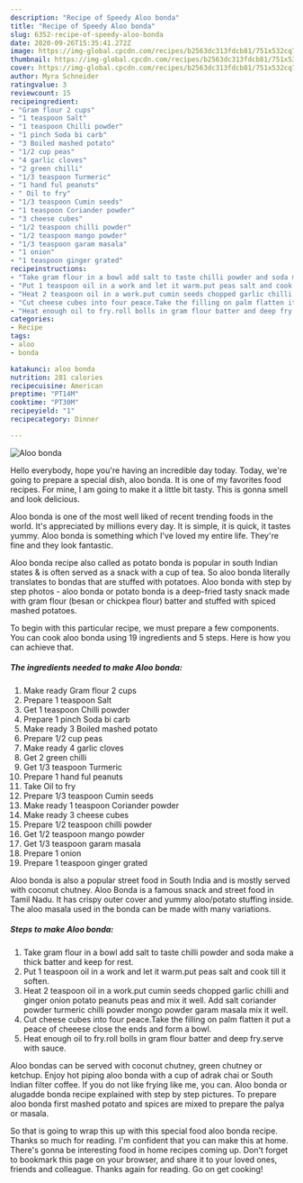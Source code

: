 ```yaml
---
description: "Recipe of Speedy Aloo bonda"
title: "Recipe of Speedy Aloo bonda"
slug: 6352-recipe-of-speedy-aloo-bonda
date: 2020-09-26T15:35:41.272Z
image: https://img-global.cpcdn.com/recipes/b2563dc313fdcb81/751x532cq70/aloo-bonda-recipe-main-photo.jpg
thumbnail: https://img-global.cpcdn.com/recipes/b2563dc313fdcb81/751x532cq70/aloo-bonda-recipe-main-photo.jpg
cover: https://img-global.cpcdn.com/recipes/b2563dc313fdcb81/751x532cq70/aloo-bonda-recipe-main-photo.jpg
author: Myra Schneider
ratingvalue: 3
reviewcount: 15
recipeingredient:
- "Gram flour 2 cups"
- "1 teaspoon Salt"
- "1 teaspoon Chilli powder"
- "1 pinch Soda bi carb"
- "3 Boiled mashed potato"
- "1/2 cup peas"
- "4 garlic cloves"
- "2 green chilli"
- "1/3 teaspoon Turmeric"
- "1 hand ful peanuts"
- " Oil to fry"
- "1/3 teaspoon Cumin seeds"
- "1 teaspoon Coriander powder"
- "3 cheese cubes"
- "1/2 teaspoon chilli powder"
- "1/2 teaspoon mango powder"
- "1/3 teaspoon garam masala"
- "1 onion"
- "1 teaspoon ginger grated"
recipeinstructions:
- "Take gram flour in a bowl add salt to taste chilli powder and soda make a thick batter and keep for rest."
- "Put 1 teaspoon oil in a work and let it warm.put peas salt and cook till it soften."
- "Heat 2 teaspoon oil in a work.put cumin seeds chopped garlic chilli and ginger onion potato peanuts peas and mix it well. Add salt coriander powder turmeric chilli powder mongo powder garam masala mix it well."
- "Cut cheese cubes into four peace.Take the filling on palm flatten it put a peace of cheeese close the ends and form a bowl."
- "Heat enough oil to fry.roll bolls in gram flour batter and deep fry.serve with sauce."
categories:
- Recipe
tags:
- aloo
- bonda

katakunci: aloo bonda 
nutrition: 281 calories
recipecuisine: American
preptime: "PT14M"
cooktime: "PT30M"
recipeyield: "1"
recipecategory: Dinner

---
```



![Aloo bonda](https://img-global.cpcdn.com/recipes/b2563dc313fdcb81/751x532cq70/aloo-bonda-recipe-main-photo.jpg)

Hello everybody, hope you're having an incredible day today. Today, we're going to prepare a special dish, aloo bonda. It is one of my favorites food recipes. For mine, I am going to make it a little bit tasty. This is gonna smell and look delicious.

Aloo bonda is one of the most well liked of recent trending foods in the world. It's appreciated by millions every day. It is simple, it is quick, it tastes yummy. Aloo bonda is something which I've loved my entire life. They're fine and they look fantastic.

Aloo bonda recipe also called as potato bonda is popular in south Indian states &amp; is often served as a snack with a cup of tea. So aloo bonda literally translates to bondas that are stuffed with potatoes. Aloo bonda with step by step photos - aloo bonda or potato bonda is a deep-fried tasty snack made with gram flour (besan or chickpea flour) batter and stuffed with spiced mashed potatoes.


To begin with this particular recipe, we must prepare a few components. You can cook aloo bonda using 19 ingredients and 5 steps. Here is how you can achieve that.

<!--inarticleads1-->

##### The ingredients needed to make Aloo bonda:

1. Make ready Gram flour 2 cups
1. Prepare 1 teaspoon Salt
1. Get 1 teaspoon Chilli powder
1. Prepare 1 pinch Soda bi carb
1. Make ready 3 Boiled mashed potato
1. Prepare 1/2 cup peas
1. Make ready 4 garlic cloves
1. Get 2 green chilli
1. Get 1/3 teaspoon Turmeric
1. Prepare 1 hand ful peanuts
1. Take  Oil to fry
1. Prepare 1/3 teaspoon Cumin seeds
1. Make ready 1 teaspoon Coriander powder
1. Make ready 3 cheese cubes
1. Prepare 1/2 teaspoon chilli powder
1. Get 1/2 teaspoon mango powder
1. Get 1/3 teaspoon garam masala
1. Prepare 1 onion
1. Prepare 1 teaspoon ginger grated


Aloo bonda is also a popular street food in South India and is mostly served with coconut chutney. Aloo Bonda is a famous snack and street food in Tamil Nadu. It has crispy outer cover and yummy aloo/potato stuffing inside. The aloo masala used in the bonda can be made with many variations. 

<!--inarticleads2-->

##### Steps to make Aloo bonda:

1. Take gram flour in a bowl add salt to taste chilli powder and soda make a thick batter and keep for rest.
1. Put 1 teaspoon oil in a work and let it warm.put peas salt and cook till it soften.
1. Heat 2 teaspoon oil in a work.put cumin seeds chopped garlic chilli and ginger onion potato peanuts peas and mix it well. Add salt coriander powder turmeric chilli powder mongo powder garam masala mix it well.
1. Cut cheese cubes into four peace.Take the filling on palm flatten it put a peace of cheeese close the ends and form a bowl.
1. Heat enough oil to fry.roll bolls in gram flour batter and deep fry.serve with sauce.


Aloo bondas can be served with coconut chutney, green chutney or ketchup. Enjoy hot piping aloo bonda with a cup of adrak chai or South Indian filter coffee. If you do not like frying like me, you can. Aloo bonda or alugadde bonda recipe explained with step by step pictures. To prepare aloo bonda first mashed potato and spices are mixed to prepare the palya or masala. 

So that is going to wrap this up with this special food aloo bonda recipe. Thanks so much for reading. I'm confident that you can make this at home. There's gonna be interesting food in home recipes coming up. Don't forget to bookmark this page on your browser, and share it to your loved ones, friends and colleague. Thanks again for reading. Go on get cooking!
